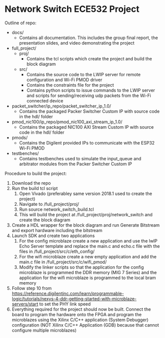 # Network Switch ECE532 Project
Outline of repo:

- docs/
    - Contains all documentation. This includes the group final report, the presentation slides, and video demonstrating the project
- full_project/
    - proj/
        - Contains the tcl scripts which create the project and build the block diagram
    - src/
        - Contains the source code to the LWIP server for remote configuration and Wi-Fi PMOD driver
        - Contains the constraints file for the project
        - Contains python scripts to issue commands to the LWIP server and scripts for sending/receiving udp packets from the Wi-Fi connected device 
- packet_switcher/ip_repo/packet_switcher_ip_1.0/
  - Contains the packaged Packer Switcher Custom IP with source code in the hdl/ folder
- pmod_nic100/ip_repo/pmod_nic100_axi_stream_ip_1.0/
  - Contains the packaged NIC100 AXI Stream Custom IP with source code in the hdl/ folder
- pmods/
  - Contains the Digilent provided IPs to communicate with the ESP32 Wi-Fi PMOD
- testbenches/
  - Contains testbenches used to simulate the input_queue and arbitrator modules from the Packer Switcher Custom IP

Procedure to build the project:
1. Download the repo
2. Run the build tcl script
    1. Open Vivado (preferabley same version 2018.1 used to create the project)
    2. Navigate to <location to downloaded repo>/full_project/proj/
    3. Run source network_switch_build.tcl
    4. This will build the project at <location to downloaded repo>/full_project/proj/network_switch and create the block diagram
3. Create a HDL wrapper for the block diagram and run Generate Bitstream and export hardware including the bitstream
4. Launch SDK and create two applications
    1. For the config microblaze create a new application and use the lwIP Echo Server template and replace the main.c and echo.c file with the files in <location to downloaded repo>/full_project/src/c/eth_config/
    2. For the wifi microblaze create a new empty application and add the main.c file in <location to downloaded repo>/full_project/src/c/wifi_pmod/
    3. Modify the linker scripts so that the application for the config microblaze is programmed the DDR memory (MIG 7 Series) and the application for the wifi microblaze is programmed to the local bram memory
5. Follow step 10 from https://reference.digilentinc.com/learn/programmable-logic/tutorials/nexys-4-ddr-getting-started-with-microblaze-servers/start to set the PHY link speed
6. Everything required for the project should now be built. Connect the board to program the hardware onto the FPGA and program the microblazes using the Xilinx C/C++ application (System Debugger) configuration (NOT Xilinx C/C++ Application (GDB) because that cannot configure multiple microblazes)
